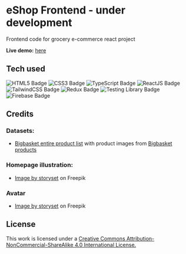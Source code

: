 # eShop Frontend - under development

Frontend code for grocery e-commerce react project

**Live demo:** [here](https://eshop-react-app.surge.sh/)

## Tech used

![HTML5 Badge](https://img.shields.io/badge/-HTML5-E34F26?logo=HTML5&logoColor=white&style=for-the-badge) ![CSS3 Badge](https://img.shields.io/badge/-CSS3-1572B6?logo=CSS3&logoColor=white&style=for-the-badge) ![TypeScript Badge](https://img.shields.io/badge/-TypeScript-3178C6?logo=TypeScript&logoColor=white&style=for-the-badge) ![ReactJS Badge](https://img.shields.io/badge/-ReactJS-61DAFB?logo=React&logoColor=white&style=for-the-badge) ![TailwindCSS Badge](https://img.shields.io/badge/-TailwindCSS-06B6D4?logo=TailwindCSS&logoColor=white&style=for-the-badge) ![Redux Badge](https://img.shields.io/badge/-Redux-764ABC?logo=Redux&logoColor=white&style=for-the-badge) ![Testing Library Badge](https://img.shields.io/badge/-Testing%20Library-E33332?logo=Testing%20Library&logoColor=white&style=for-the-badge) ![Firebase Badge](https://img.shields.io/badge/-Firebase-FFCA28?logo=Firebase&logoColor=white&style=for-the-badge)

## Credits

### Datasets:

- [Bigbasket entire product list](https://www.kaggle.com/datasets/surajjha101/bigbasket-entire-product-list-28k-datapoints) with product images from [Bigbasket products](https://www.kaggle.com/datasets/chinmayshanbhag/big-basket-products)

### Homepage illustration:

- [Image by storyset](https://www.freepik.com/free-vector/vegetables-concept-illustration_32784400.htm#page=3&query=bag&position=11&from_view=author) on Freepik

### Avatar

- [Image by storyset](https://www.freepik.com/free-vector/cherry-concept-illustration_29980346.htm#query=vegetable&position=8&from_view=author) on Freepik

## License

This work is licensed under a [Creative Commons Attribution-NonCommercial-ShareAlike 4.0 International License.](https://creativecommons.org/licenses/by-nc-sa/4.0/)
